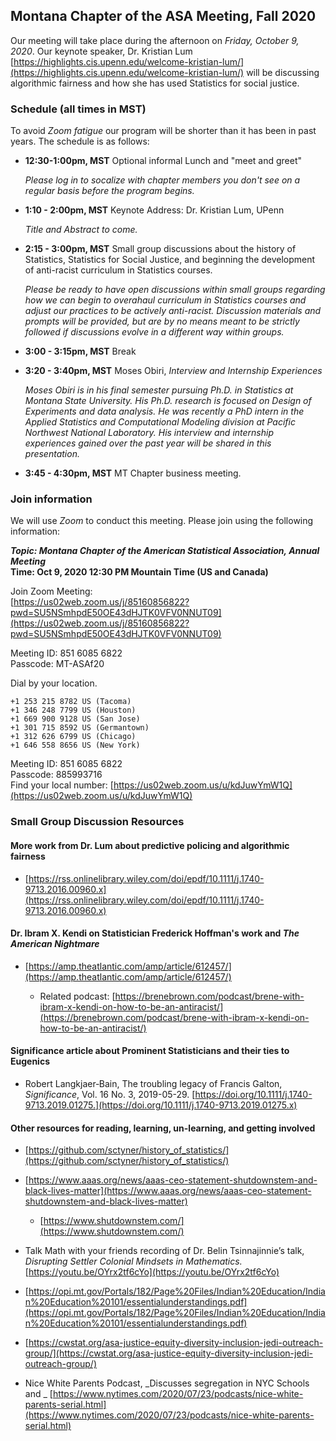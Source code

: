 ## Montana Chapter of the ASA Meeting, Fall 2020

Our meeting will take place during the afternoon on _Friday, October 9, 2020_. Our keynote speaker, Dr. Kristian Lum [https://highlights.cis.upenn.edu/welcome-kristian-lum/](https://highlights.cis.upenn.edu/welcome-kristian-lum/) will be discussing algorithmic fairness and how she has used Statistics for social justice. 

### Schedule (all times in MST)

To avoid _Zoom fatigue_ our program will be shorter than it has been in past years. The schedule is as follows: 

- __12:30-1:00pm, MST__ Optional informal Lunch and "meet and greet"    

    _Please log in to socalize with chapter members you don't see on a regular basis before the program begins._ 

- __1:10 - 2:00pm, MST__ Keynote Address: Dr. Kristian Lum, UPenn

    _Title and Abstract to come._ 

- __2:15 - 3:00pm, MST__ Small group discussions about the history of Statistics, Statistics for Social Justice, and beginning the development of anti-racist curriculum in Statistics courses.  

    _Please be ready to have open discussions within small groups regarding how we can begin to overahaul curriculum in Statistics courses and adjust our practices to be actively anti-racist. Discussion materials and prompts will be provided, but are by no means meant to be strictly followed if discussions evolve in a different way within groups._

- __3:00 - 3:15pm, MST__ Break 
- __3:20 - 3:40pm, MST__ Moses Obiri, _Interview and Internship Experiences_

    _Moses Obiri is in his final semester pursuing Ph.D. in Statistics at Montana State University. His Ph.D. research is focused on Design of Experiments and data analysis. He was recently a PhD intern in the Applied Statistics and Computational Modeling division at Pacific Northwest National Laboratory. His interview and internship experiences gained over the past year will be shared in this presentation._ 

- __3:45 - 4:30pm, MST__ MT Chapter business meeting.

### Join information 

We will use _Zoom_ to conduct this meeting. Please join using the following information: 

___Topic: Montana Chapter of the American Statistical Association, Annual Meeting___   
__Time: Oct 9, 2020 12:30 PM Mountain Time (US and Canada)__

Join Zoom Meeting:    
[https://us02web.zoom.us/j/85160856822?pwd=SU5NSmhpdE50OE43dHJTK0VFV0NNUT09](https://us02web.zoom.us/j/85160856822?pwd=SU5NSmhpdE50OE43dHJTK0VFV0NNUT09)

Meeting ID: 851 6085 6822   
Passcode: MT-ASAf20

Dial by your location.   

    +1 253 215 8782 US (Tacoma)
    +1 346 248 7799 US (Houston)
    +1 669 900 9128 US (San Jose)
    +1 301 715 8592 US (Germantown)
    +1 312 626 6799 US (Chicago)
    +1 646 558 8656 US (New York)
    
Meeting ID: 851 6085 6822   
Passcode: 885993716   
Find your local number: [https://us02web.zoom.us/u/kdJuwYmW1Q](https://us02web.zoom.us/u/kdJuwYmW1Q)

### Small Group Discussion Resources

#### More work from Dr. Lum about predictive policing and algorithmic fairness

- [https://rss.onlinelibrary.wiley.com/doi/epdf/10.1111/j.1740-9713.2016.00960.x](https://rss.onlinelibrary.wiley.com/doi/epdf/10.1111/j.1740-9713.2016.00960.x)

#### Dr. Ibram X. Kendi on Statistician Frederick Hoffman's work and _The American Nightmare_

- [https://amp.theatlantic.com/amp/article/612457/](https://amp.theatlantic.com/amp/article/612457/)

    - Related podcast: [https://brenebrown.com/podcast/brene-with-ibram-x-kendi-on-how-to-be-an-antiracist/](https://brenebrown.com/podcast/brene-with-ibram-x-kendi-on-how-to-be-an-antiracist/)
    
#### Significance article about Prominent Statisticians and their ties to Eugenics

- Robert Langkjaer‐Bain, The troubling legacy of Francis Galton, _Significance_, Vol. 16 No. 3, 2019-05-29.  [https://doi.org/10.1111/j.1740-9713.2019.01275.](https://doi.org/10.1111/j.1740-9713.2019.01275.x)

#### Other resources for reading, learning, un-learning, and getting involved 

- [https://github.com/sctyner/history_of_statistics/](https://github.com/sctyner/history_of_statistics/)
- [https://www.aaas.org/news/aaas-ceo-statement-shutdownstem-and-black-lives-matter](https://www.aaas.org/news/aaas-ceo-statement-shutdownstem-and-black-lives-matter)

    - [https://www.shutdownstem.com/](https://www.shutdownstem.com/)

- Talk Math with your friends recording of Dr. Belin Tsinnajinnie’s talk, _Disrupting Settler Colonial Mindsets in Mathematics._ [https://youtu.be/OYrx2tf6cYo](https://youtu.be/OYrx2tf6cYo)
- [https://opi.mt.gov/Portals/182/Page%20Files/Indian%20Education/Indian%20Education%20101/essentialunderstandings.pdf](https://opi.mt.gov/Portals/182/Page%20Files/Indian%20Education/Indian%20Education%20101/essentialunderstandings.pdf)
- [https://cwstat.org/asa-justice-equity-diversity-inclusion-jedi-outreach-group/](https://cwstat.org/asa-justice-equity-diversity-inclusion-jedi-outreach-group/)
- Nice White Parents Podcast, _Discusses segregation in NYC Schools and _ [https://www.nytimes.com/2020/07/23/podcasts/nice-white-parents-serial.html](https://www.nytimes.com/2020/07/23/podcasts/nice-white-parents-serial.html)




